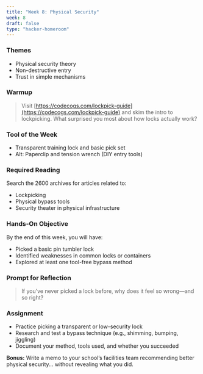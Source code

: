 ```yaml
---
title: "Week 8: Physical Security"
week: 8
draft: false
type: "hacker-homeroom"
---
```


### Themes

- Physical security theory
- Non-destructive entry
- Trust in simple mechanisms

### Warmup

> Visit [https://codecogs.com/lockpick-guide](https://codecogs.com/lockpick-guide) and skim the intro to lockpicking. What surprised you most about how locks actually work?

### Tool of the Week

- Transparent training lock and basic pick set
- Alt: Paperclip and tension wrench (DIY entry tools)

### Required Reading

Search the 2600 archives for articles related to:
- Lockpicking
- Physical bypass tools
- Security theater in physical infrastructure

### Hands-On Objective

By the end of this week, you will have:

- Picked a basic pin tumbler lock
- Identified weaknesses in common locks or containers
- Explored at least one tool-free bypass method

### Prompt for Reflection

> If you’ve never picked a lock before, why does it feel so wrong—and so right?

### Assignment

- Practice picking a transparent or low-security lock
- Research and test a bypass technique (e.g., shimming, bumping, jiggling)
- Document your method, tools used, and whether you succeeded

**Bonus:** Write a memo to your school’s facilities team recommending better physical security… without revealing what you did.
